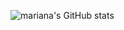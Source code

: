 ![mariana's GitHub stats](https://github-readme-stats.vercel.app/api?username=mariana&show_icons=true&theme=radical)
